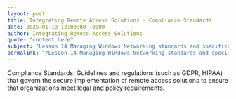 ```yaml
---
layout: post
title: Integrating Remote Access Solutions - Compliance Standards
date: 2025-01-10 12:00:00 -0000
author: Integrating Remote Access Solutions
quote: "content here"
subject: "Lesson 14 Managing Windows Networking standards and specifications"
permalink: "/Lesson 14 Managing Windows Networking standards and specifications/Integrating Remote Access Solutions/Integrating Remote Access Solutions - Compliance Standards"
---
```


Compliance Standards: Guidelines and regulations (such as GDPR, HIPAA) that govern the secure implementation of remote access solutions to ensure that organizations meet legal and policy requirements.

